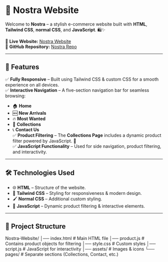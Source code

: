 # 🌟 Nostra Website  

Welcome to **Nostra** – a stylish e-commerce website built with **HTML**, **Tailwind CSS**, **normal CSS**, and **JavaScript**. 🛍️✨  

🔗 **Live Website:** [Nostra Website](https://naveenmadmax.github.io/Nostra-Website/index.html)  
📂 **GitHub Repository:** [Nostra Repo](https://github.com/NaveenMadMax/Nostra-Website)  

---

## 📌 Features  

✅ **Fully Responsive** – Built using Tailwind CSS & custom CSS for a smooth experience on all devices.  
✅ **Interactive Navigation** – A five-section navigation bar for seamless browsing:  
   - 🏠 **Home**  
   - 🆕 **New Arrivals**  
   - 🔥 **Most Wanted**  
   - 🎀 **Collections**  
   - 📞 **Contact Us**  
✅ **Product Filtering** – The **Collections Page** includes a dynamic product filter powered by JavaScript. 🛒  
✅ **JavaScript Functionality** – Used for side navigation, product filtering, and interactivity.  

---

## 🛠️ Technologies Used  

- 🌐 **HTML** – Structure of the website.  
- 🎨 **Tailwind CSS** – Styling for responsiveness & modern design.  
- 🖌️ **Normal CSS** – Additional custom styling.  
- 🚀 **JavaScript** – Dynamic product filtering & interactive elements.  

---

## 📂 Project Structure  

Nostra-Website/ │── index.html # Main HTML file │── product.js # Contains product objects for filtering │── style.css # Custom styles │── script.js # JavaScript for interactivity │── assets/ # Images & icons └── pages/ # Separate sections (Collections, Contact, etc.)